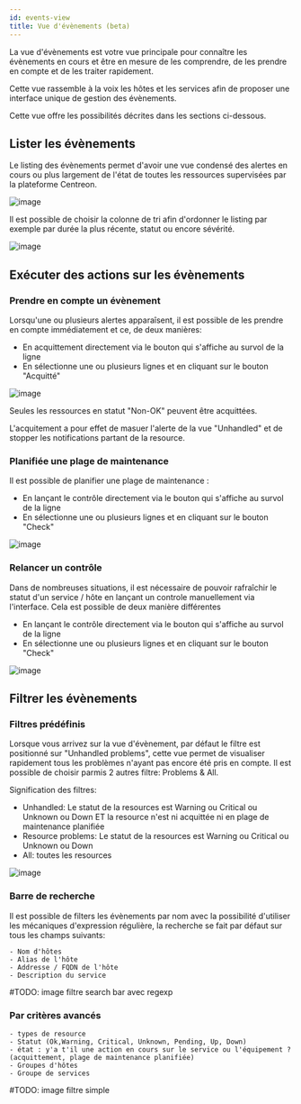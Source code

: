 ```yaml
---
id: events-view
title: Vue d'évènements (beta)
---
```


La vue d'évènements est votre vue principale pour connaître les évènements en cours et être en mesure 
de les comprendre, de les prendre en compte et de les traiter rapidement.

Cette vue rassemble à la voix les hôtes et les services afin de proposer une interface unique de gestion des évènements.

Cette vue offre les possibilités décrites dans les sections ci-dessous.

## Lister les évènements

Le listing des évènements permet d'avoir une vue condensé des alertes en cours ou plus largement de l'état de
toutes les ressources supervisées par la plateforme Centreon.

![image](assets/alerts/events-view/listing.png)

Il est possible de choisir la colonne de tri afin d'ordonner le listing par exemple par durée la plus récente, statut ou encore sévérité. 

![image](assets/alerts/events-view/orderby.gif)

## Exécuter des actions sur les évènements

### Prendre en compte un évènement 

Lorsqu'une ou plusieurs alertes apparaîsent, il est possible de les prendre en compte immédiatement et ce, de deux manières:

- En acquittement directement via le bouton qui s'affiche au survol de la ligne 
- En sélectionne une ou plusieurs lignes et en cliquant sur le bouton "Acquitté"

![image](assets/alerts/events-view/acknowledgement.gif)

Seules les ressources en statut "Non-OK" peuvent être acquittées.

L'acquitement a pour effet de masuer l'alerte de la vue "Unhandled" et de stopper 
les notifications partant de la resource.

### Planifiée une plage de maintenance

Il est possible de planifier une plage de maintenance :

- En lançant le contrôle directement via le bouton qui s'affiche au survol de la ligne 
- En sélectionne une ou plusieurs lignes et en cliquant sur le bouton "Check"

![image](assets/alerts/events-view/downtime.gif)

### Relancer un contrôle

Dans de nombreuses situations, il est nécessaire de pouvoir rafraîchir le statut d'un service / hôte en 
lançant un controle manuellement via l'interface. Cela est possible de deux manière différentes 

- En lançant le contrôle directement via le bouton qui s'affiche au survol de la ligne 
- En sélectionne une ou plusieurs lignes et en cliquant sur le bouton "Check"

![image](assets/alerts/events-view/check.gif)


## Filtrer les évènements 

### Filtres prédéfinis

Lorsque vous arrivez sur la vue d'évènement, par défaut le filtre est positionné sur "Unhandled problems", cette 
vue permet de visualiser rapidement tous les problèmes n'ayant pas encore été pris en compte. Il est possible
de choisir parmis 2 autres filtre: Problems & All. 

Signification des filtres:

- Unhandled: Le statut de la resources est Warning ou Critical ou Unknown ou Down ET la resource n'est ni acquittée ni en plage de maintenance planifiée
- Resource problems: Le statut de la resources est Warning ou Critical ou Unknown ou Down
- All: toutes les resources

![image](assets/alerts/events-view/predefined-filters.gif)

### Barre de recherche 

Il est possible de filters les évènements par nom avec la possibilité d'utiliser les mécaniques d'expression régulière, 
la recherche se fait par défaut sur tous les champs suivants:

    - Nom d'hôtes
    - Alias de l'hôte
    - Addresse / FQDN de l'hôte
    - Description du service

#TODO: image filtre search bar avec regexp

### Par critères avancés

    - types de resource    
    - Statut (Ok,Warning, Critical, Unknown, Pending, Up, Down)
    - état : y'a t'il une action en cours sur le service ou l'équipement ? (acquittement, plage de maintenance planifiée)
    - Groupes d'hôtes
    - Groupe de services 

#TODO: image filtre simple 





